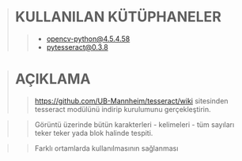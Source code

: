 ># KULLANILAN KÜTÜPHANELER
>>* opencv-python@4.5.4.58
>>* pytesseract@0.3.8

># AÇIKLAMA
>>https://github.com/UB-Mannheim/tesseract/wiki 
>> sitesinden tesseract modülünü indirip kurulumunu gerçekleştirin.

>>Görüntü üzerinde bütün karakterleri - kelimeleri - tüm sayıları teker teker yada blok halinde tespiti.

>>Farklı ortamlarda kullanılmasının sağlanması
